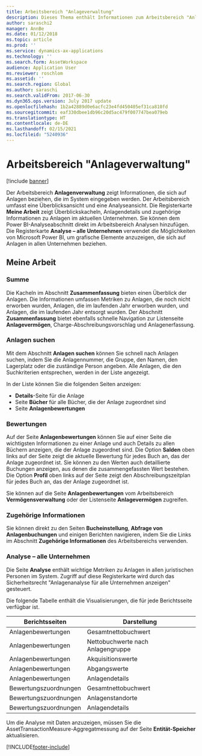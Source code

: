 ```yaml
---
title: Arbeitsbereich "Anlageverwaltung"
description: Dieses Thema enthält Informationen zum Arbeitsbereich "Anlageverwaltung". Der Arbeitsbereich zeigt Informationen, die sich auf Anlagen beziehen, die im System eingegeben werden. Er enthält eine Überblicksansicht und eine Analyseansicht.
author: saraschi2
manager: AnnBe
ms.date: 01/12/2018
ms.topic: article
ms.prod: ''
ms.service: dynamics-ax-applications
ms.technology: ''
ms.search.form: AssetWorkspace
audience: Application User
ms.reviewer: roschlom
ms.assetid: ''
ms.search.region: Global
ms.author: saraschi
ms.search.validFrom: 2017-06-30
ms.dyn365.ops.version: July 2017 update
ms.openlocfilehash: 1b2a42889d0e6acfc23e4fd450405ef31ca810fd
ms.sourcegitcommit: eaf330dbee1db96c20d5ac479f007747bea079eb
ms.translationtype: HT
ms.contentlocale: de-DE
ms.lasthandoff: 02/15/2021
ms.locfileid: "5240936"
---
```

# <a name="fixed-asset-management-workspace"></a>Arbeitsbereich "Anlageverwaltung"

[!include [banner](../includes/banner.md)]

Der Arbeitsbereich **Anlagenverwaltung** zeigt Informationen, die sich auf Anlagen beziehen, die im System eingegeben werden. Der Arbeitsbereich umfasst eine Überblicksansicht und eine Analyseansicht. Die Registerkarte **Meine Arbeit** zeigt Überblickskacheln, Anlagendetails und zugehörige Informationen zu Anlagen im aktuellen Unternehmen. Sie können dem Power BI-Analyseabschnitt direkt im Arbeitsbereich Analysen hinzufügen. Die Registerkarte **Analyse – alle Unternehmen** verwendet die Möglichkeiten von Microsoft Power BI, um grafische Elemente anzuzeigen, die sich auf Anlagen in allen Unternehmen beziehen.

## <a name="my-work"></a>Meine Arbeit

### <a name="summary"></a>Summe

Die Kacheln im Abschnitt **Zusammenfassung** bieten einen Überblick der Anlagen. Die Informationen umfassen Metriken zu Anlagen, die noch nicht erworben wurden, Anlagen, die im laufenden Jahr erworben wurden, und Anlagen, die im laufenden Jahr entsorgt wurden. Der Abschnitt **Zusammenfassung** bietet ebenfalls schnelle Navigation zur Listenseite **Anlagevermögen**, Charge-Abschreibungsvorschlag und Anlagenerfassung.

### <a name="find-fixed-assets"></a>Anlagen suchen

Mit dem Abschnitt **Anlagen suchen** können Sie schnell nach Anlagen suchen, indem Sie die Anlagennummer, die Gruppe, den Namen, den Lagerplatz oder die zuständige Person angeben. Alle Anlagen, die den Suchkriterien entsprechen, werden in der Liste angezeigt.

In der Liste können Sie die folgenden Seiten anzeigen:

 - **Details**-Seite für die Anlage
 - Seite **Bücher** für alle Bücher, die der Anlage zugeordnet sind
 - Seite **Anlagenbewertungen**

### <a name="valuations"></a>Bewertungen

Auf der Seite **Anlagenbewertungen** können Sie auf einer Seite die wichtigsten Informationen zu einer Anlage und auch Details zu allen Büchern anzeigen, die der Anlage zugeordnet sind. Die Option **Salden** oben links auf der Seite zeigt die aktuelle Bewertung für jedes Buch an, das der Anlage zugeordnet ist. Sie können zu den Werten auch detaillierte Buchungen anzeigen, aus denen die zusammengefassten Wert bestehen. Die Option **Profil** oben links auf der Seite zeigt den Abschreibungszeitplan für jedes Buch an, das der Anlage zugeordnet ist.

Sie können auf die Seite **Anlagenbewertungen** vom Arbeitsbereich **Vermögensverwaltung** oder der Listenseite **Anlagevermögen** zugreifen.

### <a name="related-information"></a>Zugehörige Informationen

Sie können direkt zu den Seiten **Bucheinstellung**, **Abfrage von Anlagenbuchungen** und einigen Berichten navigieren, indem Sie die Links im Abschnitt **Zugehörige Informationen** des Arbeitsbereichs verwenden.

### <a name="analytics--all-companies"></a>Analyse – alle Unternehmen

Die Seite **Analyse** enthält wichtige Metriken zu Anlagen in allen juristischen Personen im System. Zugriff auf diese Registerkarte wird durch das Sicherheitsrecht "Anlagenanalyse für alle Unternehmen anzeigen" gesteuert.

Die folgende Tabelle enthält die Visualisierungen, die für jede Berichtsseite verfügbar ist.

| Berichtsseiten            | Darstellung        |
|------------------------|----------------------|
| Anlagenbewertungen | Gesamtnettobuchwert |
| Anlagenbewertungen | Nettobuchwerte nach Anlagengruppe |
| Anlagenbewertungen | Akquisitionswerte |
| Anlagenbewertungen | Abgangswerte |
| Anlagenbewertungen | Anlagendetails |
| Bewertungszuordnungen        | Gesamtnettobuchwert |
| Bewertungszuordnungen        | Anlagenstandorte |
| Bewertungszuordnungen        | Anlagendetails |

Um die Analyse mit Daten anzuzeigen, müssen Sie die AssetTransactionMeasure-Aggregatmessung auf der Seite **Entität-Speicher** aktualisieren.


[!INCLUDE[footer-include](../../includes/footer-banner.md)]